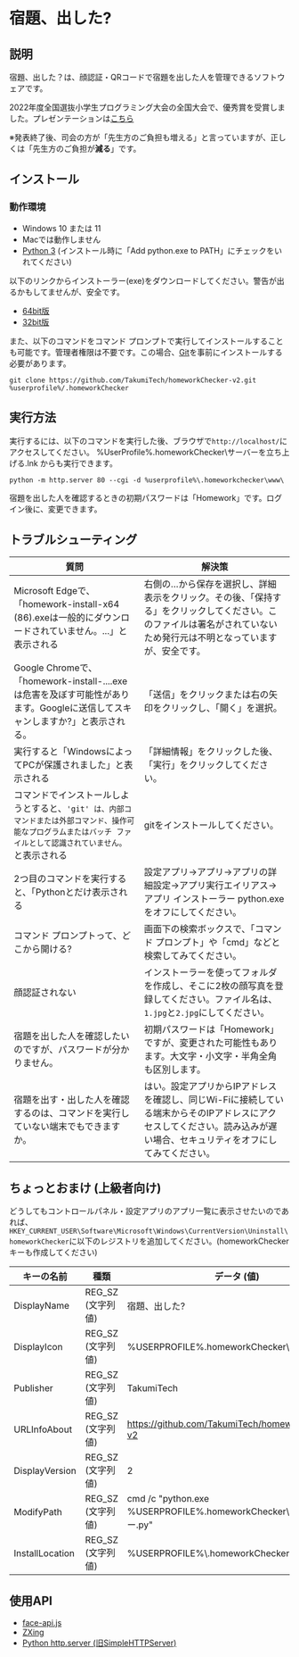 # 宿題、出した?
## 説明
宿題、出した？は、顔認証・QRコードで宿題を出した人を管理できるソフトウェアです。

2022年度全国選抜小学生プログラミング大会の全国大会で、優秀賞を受賞しました。プレゼンテーションは[こちら](https://youtu.be/VQ2U4-zF0E4?t=8241)

※発表終了後、司会の方が「先生方のご負担も増える」と言っていますが、正しくは「先生方のご負担が**減る**」です。

## インストール
### 動作環境
 - Windows 10 または 11
 - Macでは動作しません
 - [Python 3](https://python.org/downloads/) (インストール時に「Add python.exe to PATH」にチェックをいれてください)

以下のリンクからインストーラー(exe)をダウンロードしてください。警告が出るかもしてませんが、安全です。
 - [64bit版](https://takumitech.github.io/homework-install-x64.exe)
 - [32bit版](https://takumitech.github.io/homework-install-x86.exe)

また、以下のコマンドをコマンド プロンプトで実行してインストールすることも可能です。管理者権限は不要です。この場合、[Git](https://git-scm.com/download/win)を事前にインストールする必要があります。

```git clone https://github.com/TakumiTech/homeworkChecker-v2.git %userprofile%/.homeworkChecker```

## 実行方法

実行するには、以下のコマンドを実行した後、ブラウザで```http://localhost/```にアクセスしてください。
%UserProfile%\.homeworkChecker\サーバーを立ち上げる.lnk からも実行できます。

```python -m http.server 80 --cgi -d %userprofile%\.homeworkchecker\www\```


宿題を出した人を確認するときの初期パスワードは「Homework」です。ログイン後に、変更できます。

## トラブルシューティング
| 質問 | 解決策 |
| ----- | ----- |
| Microsoft Edgeで、「homework-install-x64 (86).exeは一般的にダウンロードされていません。...」と表示される | 右側の…から保存を選択し、詳細表示をクリック。その後、「保持する」をクリックしてください。このファイルは署名がされていないため発行元は不明となっていますが、安全です。 |
| Google Chromeで、「homework-install-....exeは危害を及ぼす可能性があります。Googleに送信してスキャンしますか?」と表示される。 | 「送信」をクリックまたは右の矢印をクリックし、「開く」を選択。 |
| 実行すると「WindowsによってPCが保護されました」と表示される | 「詳細情報」をクリックした後、「実行」をクリックしてください。 |
| コマンドでインストールしようとすると、```'git' は、内部コマンドまたは外部コマンド、操作可能なプログラムまたはバッチ ファイルとして認識されていません。```と表示される | gitをインストールしてください。 |
| 2つ目のコマンドを実行すると、「Pythonとだけ表示される | 設定アプリ→アプリ→アプリの詳細設定→アプリ実行エイリアス→アプリ インストーラー python.exe　をオフにしてください。 |
| コマンド プロンプトって、どこから開ける? | 画面下の検索ボックスで、「コマンド プロンプト」や「cmd」などと検索してみてください。 |
| 顔認証されない | インストーラーを使ってフォルダを作成し、そこに2枚の顔写真を登録してください。ファイル名は、```1.jpg```と```2.jpg```にしてください。 |
| 宿題を出した人を確認したいのですが、パスワードが分かりません。 | 初期パスワードは「Homework」ですが、変更された可能性もあります。大文字・小文字・半角全角も区別します。 |
| 宿題を出す・出した人を確認するのは、コマンドを実行していない端末でもできますか。 | はい。設定アプリからIPアドレスを確認し、同じWi-Fiに接続している端末からそのIPアドレスにアクセスしてください。読み込みが遅い場合、セキュリティをオフにしてみてください。 |
 
## ちょっとおまけ (上級者向け)
どうしてもコントロールパネル・設定アプリのアプリ一覧に表示させたいのであれば、```HKEY_CURRENT_USER\Software\Microsoft\Windows\CurrentVersion\Uninstall\homeworkChecker```に以下のレジストリを追加してください。(homeworkCheckerキーも作成してください)

| キーの名前 | 種類 | データ (値) |
|--|--|--|
| DisplayName | REG_SZ (文字列値) | 宿題、出した? |
| DisplayIcon | REG_SZ (文字列値) | %USERPROFILE%\.homeworkChecker\icon.ico |
| Publisher | REG_SZ (文字列値) | TakumiTech |
| URLInfoAbout | REG_SZ (文字列値) | https://github.com/TakumiTech/homeworkChecker-v2 |
| DisplayVersion | REG_SZ (文字列値) | 2 |
| ModifyPath | REG_SZ (文字列値) | cmd /c "python.exe %USERPROFILE%\.homeworkChecker\インストーラー.py" |
| InstallLocation | REG_SZ (文字列値) | %USERPROFILE%\\.homeworkChecker |

## 使用API
 - [face-api.js](https://github.com/justadudewhohacks/face-api.js)
 - [ZXing](https://github.com/zxing-js/library)
 - [Python http.server (旧SimpleHTTPServer)](https://docs.python.org/ja/3/library/http.server.html)
